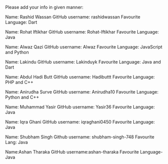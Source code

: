 Please add your info in given manner:

Name: Rashid Wassan
GitHub username: rashidwassan
Favourite Language: Dart

Name: Rohat Iftikhar
GitHub username: Rohat-Iftikhar
Favourite Language: Java

Name: Alwaz Qazi
GitHub username: Alwaz
Favourite Language: JavaScript and Python

Name: Lakindu 
GitHub username: Lakinduyk
Favourite Language: Java and Dart

Name: Abdul Hadi Butt
GitHub username: Hadibuttt
Favourite Language: PHP and C++

Name: Anirudha Surve
GitHub username: Anirudha10
Favourite Language: Python and C++

Name: Muhammad Yasir
GitHub username: Yasir36
Favourite Language: Java

Name: Iqra Ghani
GitHub username: iqraghani0450
Favourite Language: Java

Name: Shubham Singh
Github username: shubham-singh-748
Favourite Lang: Java

Name:Ashan Tharaka
GitHub username:ashan-tharaka
Favourite Language-Java
